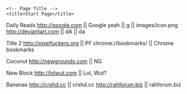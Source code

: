 <!DOCTYPE html PUBLIC "-//W3C//DTD XHTML 1.0 Strict//EN" "http://www.w3.org/TR/xhtml1/DTD/xhtml1-strict.dtd">

<html xmlns="http://www.w3.org/1999/xhtml" xml:lang="en" lang="en">
<head>
	<meta http-equiv="content-type" content="text/html; charset=utf-8" />
	<link rel="stylesheet" href="style/style.css" type="text/css" />
	<script type="text/javascript" src="js/jquery-1.11.0.min.js"></script>
	<script type="text/javascript" src="js/script.js"></script>

	<!-- Page Title -->
	<title>Start Page</title>

</head>
<style>
body, html {
    height: 100%;
    margin: 0;
}
.bg {
    /* The image used */
    background-image: url("images/wct4.jpg");
    /* Full height */
    height: 100%; 
    /* Center and scale the image nicely */
    background-position: center;
    background-repeat: no-repeat;
    background-size: cover;
}
</style>

Daily Reads
http://google.com || Google yeah || g || images/icon.png
http://deviantart.com || dA || da

Title 2
http://pixelfuckers.org || PF
chrome://bookmarks/ || Chrome bookmarks

Coconut
http://newgrounds.com || NG

New Block
http://lolwut.com || Lol, Wut?

Bananas
http://crshd.cc || crshd.cc
http://rahforum.biz || rahforum.biz

</body>
</html>
